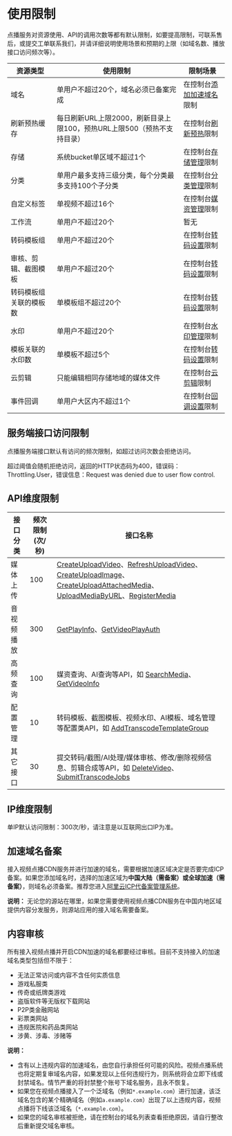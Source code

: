# 使用限制

点播服务对资源使用、API的调用次数等都有默认限制，如要提高限制，可联系售后，或提交工单联系我们，并请详细说明使用场景和预期的上限（如域名数、播放接口访问频次等）。

|资源类型|使用限制|限制场景|
|----|----|----|
|域名|单用户不超过20个，域名必须已备案完成|在控制台[添加加速域名](/intl.zh-CN/控制台指南/域名管理/添加加速域名.md)限制|
|刷新预热缓存|每日刷新URL上限2000，刷新目录上限100，预热URL上限500（预热不支持目录）|在控制台[刷新预热](/intl.zh-CN/控制台指南/域名管理/刷新预热.md)限制|
|存储|系统bucket单区域不超过1个|在控制台[存储管理](/intl.zh-CN/控制台指南/配置管理/存储管理.md)限制|
|分类|单用户最多支持三级分类，每个分类最多支持100个子分类|在控制台[分类管理](/intl.zh-CN/控制台指南/配置管理/分类管理.md)限制|
|自定义标签|单视频不超过16个|在控制台[媒资管理](/intl.zh-CN/控制台指南/媒资库/媒资管理.md)限制|
|工作流|单用户不超过20个|暂无|
|转码模板组|单用户不超过20个|在控制台[转码设置](/intl.zh-CN/控制台指南/配置管理/转码设置.md)限制|
|审核、剪辑、截图模板|单用户不超过20个|在控制台[转码设置](/intl.zh-CN/控制台指南/配置管理/转码设置.md)限制|
|转码模板组关联的模板数|单模板组不超过20个|在控制台[转码设置](/intl.zh-CN/控制台指南/配置管理/转码设置.md)限制|
|水印|单用户不超过20个|在控制台[水印管理](/intl.zh-CN/控制台指南/配置管理/水印管理.md)限制|
|模板关联的水印数|单模板不超过5个|在控制台[转码设置](/intl.zh-CN/控制台指南/配置管理/转码设置.md)限制|
|云剪辑|只能编辑相同存储地域的媒体文件|在控制台[云剪辑](/intl.zh-CN/控制台指南/制作中心/云剪辑.md)限制|
|事件回调|单用户大区内不超过1个|在控制台[回调设置](/intl.zh-CN/控制台指南/配置管理/回调设置.md)限制|

## 服务端接口访问限制

点播服务端接口默认有访问的频次限制，如超过访问次数会拒绝访问。

超过阈值会随机拒绝访问，返回的HTTP状态码为400，错误码：Throttling.User，错误信息：Request was denied due to user flow control.

## API维度限制

|接口分类|频次限制\(次/秒\)|接口名称|
|----|-----------|----|
|媒体上传|100|[CreateUploadVideo](/intl.zh-CN/服务端API/媒体上传/获取视频上传地址和凭证.md)、[RefreshUploadVideo](/intl.zh-CN/服务端API/媒体上传/刷新视频上传凭证.md)、[CreateUploadImage](/intl.zh-CN/服务端API/媒体上传/获取图片上传地址和凭证.md)、[CreateUploadAttachedMedia](/intl.zh-CN/服务端API/媒体上传/获取辅助媒资上传地址和凭证.md)、[UploadMediaByURL](/intl.zh-CN/服务端API/媒体上传/URL批量拉取上传.md)、[RegisterMedia](/intl.zh-CN/服务端API/媒体上传/注册媒资信息.md)|
|音视频播放|300|[GetPlayInfo](/intl.zh-CN/服务端API/音视频播放/获取视频播放地址.md)、[GetVideoPlayAuth](/intl.zh-CN/服务端API/音视频播放/获取视频播放凭证.md)|
|高频查询|100|媒资查询、AI查询等API，如 [SearchMedia](/intl.zh-CN/服务端API/媒资管理/媒资搜索/搜索媒体信息.md)、[GetVideoInfo](/intl.zh-CN/服务端API/媒资管理/音视频管理/获取视频信息.md)|
|配置管理|10|转码模板、截图模板、视频水印、AI模板、域名管理等配置类API，如 [AddTranscodeTemplateGroup](/intl.zh-CN/服务端API/媒体处理/转码模板/创建转码模板组.md)|
|其它接口|30|提交转码/截图/AI处理/媒体审核、修改/删除视频信息、剪辑合成等API，如 [DeleteVideo](/intl.zh-CN/服务端API/媒资管理/音视频管理/删除完整视频.md)、[SubmitTranscodeJobs](/intl.zh-CN/服务端API/媒体处理/发起处理/提交媒体转码作业.md)|

## IP维度限制

单IP默认访问限制：300次/秒，请注意是以互联网出口IP为准。

## 加速域名备案

接入视频点播CDN服务并进行加速的域名，需要根据加速区域决定是否要完成ICP备案。如果您添加域名时，选择的加速区域为**中国大陆（需备案）**或**全球加速（需备案）**，则域名必须备案。推荐您进入[阿里云ICP代备案管理系统](https://beian.aliyun.com/?spm=5176.8142029.388261.3.a0SCC3)。

**说明：** 无论您的源站在哪里，如果您需要使用视频点播CDN服务在中国内地区域提供内容分发服务，则源站应用的接入域名需要备案。

## 内容审核

所有接入视频点播并开启CDN加速的域名都要经过审核。目前不支持接入的加速域名类型包括但不限于：

-   无法正常访问或内容不含任何实质信息
-   游戏私服类
-   传奇或纸牌类游戏
-   盗版软件等无版权下载网站
-   P2P类金融网站
-   彩票类网站
-   违规医院和药品类网站
-   涉黄、涉毒、涉赌等

**说明：**

-   含有以上违规内容的加速域名，由您自行承担任何可能的风险。视频点播系统也将定期复审域名内容，如果发现以上任何违规行为，则系统将会立即下线或封禁域名。情节严重的将封禁整个账号下域名服务，且永不恢复。
-   如果您在视频点播接入了一个泛域名（例如`*.example.com`）进行加速，该泛域名包含的某个精确域名（例如`a.example.com`）出现了以上违规内容，视频点播将下线该泛域名（`*.example.com`）。
-   如果您的域名审核被拒绝，请在控制台的域名列表查看拒绝原因，请自行整改后重新提交域名审核。

